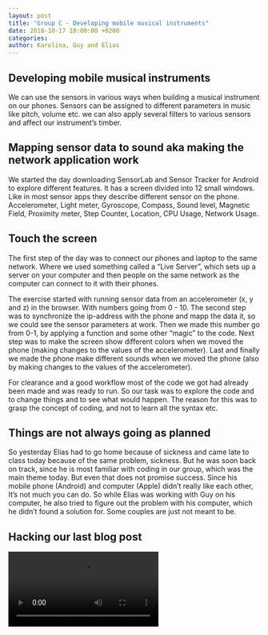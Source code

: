 ```yaml
---
layout: post
title: "Group C - Developing mobile musical instruments"
date: 2018-10-17 18:00:00 +0200
categories:
author: Karolina, Guy and Elias
---
```


## Developing mobile musical instruments

We can use the sensors in various ways when building a musical instrument on our phones. Sensors can be assigned to different parameters in music like pitch, volume etc. we can also apply several filters to various sensors and affect our instrument’s timber.

## Mapping sensor data to sound aka making the network application work

We started the day downloading SensorLab and Sensor Tracker for Android to explore different features. It has a screen divided into 12 small windows. Like in most sensor apps they describe different sensor on the phone. Accelerometer, Light meter, Gyroscope, Compass, Sound level, Magnetic Field, Proximity meter, Step Counter, Location, CPU Usage, Network Usage.

## Touch the screen

The first step of the day was to connect our phones and laptop to the same network. Where we used something called a “Live Server”, which sets up a server on your computer and then people on the same network as the computer can connect to it with their phones.

The exercise started with running sensor data from an accelerometer (x, y and z) in the browser. With numbers going from 0 - 10.
The second step was to synchronize the ip-address with the phone and mapp the data it, so we could see the sensor parameters at work. 
Then we made this number go from 0-1, by applying a function and some other “magic” to the code. Next step was to make the screen show different colors when we moved the phone (making changes to the values of the accelerometer). Last and finally we made the phone make different sounds when we moved the phone (also by making changes to the values of the accelerometer).

For clearance and a good workflow most of the code we got had already been made and was ready to run. So our task was to explore the code and to change things and to see what would happen. The reason for this was to grasp the concept of coding, and not to learn all the syntax etc.   

## Things are not always going as planned

So yesterday Elias had to go home because of sickness and came late to class today because of the same problem, sickness. But he was soon back on track, since he is most familiar with coding in our group, which was the main theme today. But even that does not promise success. Since his mobile phone (Android) and computer (Apple) didn’t really like each other, It’s not much you can do. So while Elias was working with Guy on his computer, he also tried to figure out the problem with his computer, which he didn’t found a solution for. Some couples are just not meant to be.

## Hacking our last blog post
<video controls>
  <source src="/assets/video/video-hacking-blog.mp4" type="video/mp4">
Your browser does not support the video tag.
</video>

